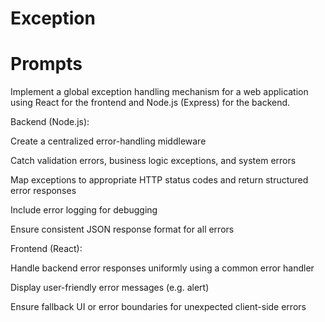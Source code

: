 # Exception

# Prompts
Implement a global exception handling mechanism for a web application using React for the frontend and Node.js (Express) for the backend.

Backend (Node.js):

Create a centralized error-handling middleware

Catch validation errors, business logic exceptions, and system errors

Map exceptions to appropriate HTTP status codes and return structured error responses

Include error logging for debugging

Ensure consistent JSON response format for all errors

Frontend (React):

Handle backend error responses uniformly using a common error handler

Display user-friendly error messages (e.g. alert)

Ensure fallback UI or error boundaries for unexpected client-side errors
